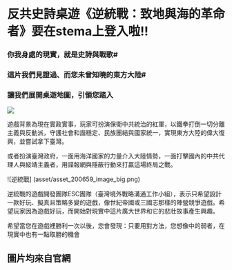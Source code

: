 # 反共史詩桌遊《逆統戰：致地與海的革命者》要在stema上登入啦!!

### 你我身處的現實，就是史詩與戰歌#
### 這片我們見證過、而您未曾知曉的東方大陸#
### 讓我們展開桌遊地圖，引領您踏入

[![](http://img.youtube.com/vi/p9WoMuvLMbE/0.jpg)](http://www.youtube.com/watch?v=p9WoMuvLMbE "《逆統戰：致地與海的革命者》桌遊宣傳動畫")

遊戲背景為現在實政實事，玩家可扮演保衛中共統治的紅軍，以鐵拳打倒一切分離主義與反動派，守護社會和諧穩定、民族團結與國家統一，實現東方大陸的偉大復興，並嘗試拿下臺灣。

或者扮演臺灣政府，一面用海洋國家的力量介入大陸情勢，一面打擊國內的中共代理人與綏靖主義者，用諜報網與隱蔽行動來打贏這場終局之戰。

![逆統戰] (asset/asset_200659_image_big.png)

逆統戰的遊戲開發團隊ESC團隊（臺灣境外戰略溝通工作小組），表示只希望設計一款好玩、擬真且策略多變的遊戲，像世紀帝國或三國志那樣的陣營競爭遊戲。希望玩家因為遊戲好玩，而開始對現實中這片廣大世界和它的悲壯故事產生興趣。

希望當您在遊戲裡勝利一次以後，您會發現：只要用對方法，您想像中的弱者，在現實中也有一點取勝的機會

## 圖片均來自官網
